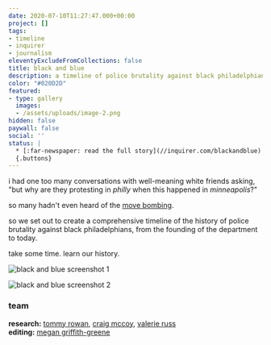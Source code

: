 ```yaml
---
date: 2020-07-10T11:27:47.000+00:00
project: []
tags:
- timeline
- inquirer
- journalism
eleventyExcludeFromCollections: false
title: black and blue
description: a timeline of police brutality against black philadelphians
color: "#020D2D"
featured:
- type: gallery
  images:
  - /assets/uploads/image-2.png
hidden: false
paywall: false
social: ''
status: |
  * [:far-newspaper: read the full story](//inquirer.com/blackandblue)
  {.buttons}
---
```




i had one too many conversations with well-meaning white friends asking, "but why are they protesting in _philly_ when this happened in _minneapolis_?"

so many hadn't even heard of the [move bombing](https://en.wikipedia.org/wiki/1985_MOVE_bombing).

so we set out to create a comprehensive timeline of the history of police brutality against black philadelphians, from the founding of the department to today.

take some time. learn our history.

![black and blue screenshot 1](https://dainsaint.netlify.app/assets/uploads/screen-shot-2020-07-11-at-12-36-26-pm.png)

![black and blue screenshot 2](https://dainsaint.netlify.app/assets/uploads/screen-shot-2020-07-11-at-12-37-03-pm.png)

### team

**research:** [tommy rowan](//twitter.com/tommyrowan), [craig mccoy](//twitter.com/craigrmccoy), [valerie russ](//twitter.com/valerierussdn)  
**editing:** [megan griffith-greene](//twitter.com/griffithgreene)
